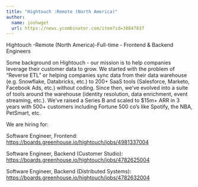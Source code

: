 ```yaml
---
title: "Hightouch :Remote (North America)"
author:
  name: joshwget
  url: https://news.ycombinator.com/item?id=38847837
---
```

Hightouch -Remote (North America)-Full-time - Frontend &amp; Backend Engineers

Some background on Hightouch - our mission is to help companies leverage their customer data to grow. We started with the problem of “Reverse ETL” or helping companies sync data from their data warehouse (e.g. Snowflake, Databricks, etc.) to 200+ SaaS tools (Salesforce, Marketo, Facebook Ads, etc.) without coding. Since then, we’ve evolved into a suite of tools around the warehouse (identity resolution, data enrichment, event streaming, etc.). We’ve raised a Series B and scaled to $15m+ ARR in 3 years with 500+ customers including Fortune 500 co’s like Spotify, the NBA, PetSmart, etc.

We are hiring for:

Software Engineer, Frontend: <a href="https:&#x2F;&#x2F;boards.greenhouse.io&#x2F;hightouch&#x2F;jobs&#x2F;4981337004" rel="nofollow">https:&#x2F;&#x2F;boards.greenhouse.io&#x2F;hightouch&#x2F;jobs&#x2F;4981337004</a>

Software Engineer, Backend (Customer Studio): <a href="https:&#x2F;&#x2F;boards.greenhouse.io&#x2F;hightouch&#x2F;jobs&#x2F;4782625004" rel="nofollow">https:&#x2F;&#x2F;boards.greenhouse.io&#x2F;hightouch&#x2F;jobs&#x2F;4782625004</a>

Software Engineer, Backend (Distributed Systems): <a href="https:&#x2F;&#x2F;boards.greenhouse.io&#x2F;hightouch&#x2F;jobs&#x2F;4782632004" rel="nofollow">https:&#x2F;&#x2F;boards.greenhouse.io&#x2F;hightouch&#x2F;jobs&#x2F;4782632004</a>
